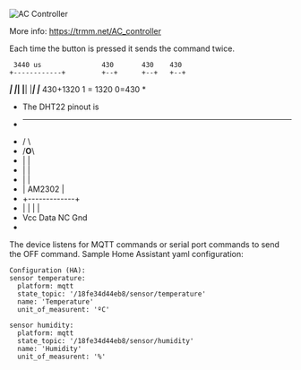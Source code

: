 ![AC Controller](https://farm5.staticflickr.com/4627/26499450208_bc56138dfd_z_d.jpg)

More info: https://trmm.net/AC_controller 

Each time the button is pressed it sends the command twice.

     3440 us               430       430    430
    +------------+         +--+      +--+   +--+
 ___|            |_________|  |______|  |___|  |___
                 430+1320    1 = 1320  0=430
 *
 * The DHT22 pinout is
 *   ___________
 *  /           \
 * /______O______\
 * |             |
 * |             |
 * |             |
 * |   AM2302    |
 * +-------------+
 *  |   |   |   |
 * Vcc Data NC Gnd
 *

The device listens for MQTT commands or serial port commands to
send the OFF command.  Sample Home Assistant yaml configuration:

	Configuration (HA):
	sensor temperature:
	  platform: mqtt
	  state_topic: '/18fe34d44eb8/sensor/temperature'
	  name: 'Temperature'
	  unit_of_measurent: 'ºC'

	sensor humidity:
	  platform: mqtt
	  state_topic: '/18fe34d44eb8/sensor/humidity'
	  name: 'Humidity'
	  unit_of_measurent: '%'

